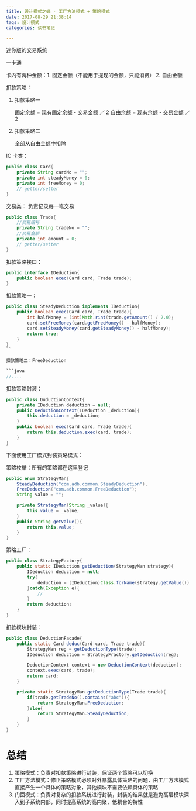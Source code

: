 ```yaml
---
title: 设计模式之蝉 - 工厂方法模式 + 策略模式
date: 2017-08-29 21:38:14
tags: 设计模式
categories: 读书笔记

---
```



迷你版的交易系统

一卡通

卡内有两种金额：1. 固定金额（不能用于提现的金额，只能消费） 2. 自由金额

扣款策略： 

1. 扣款策略一
    
    固定余额 = 现有固定余额 - 交易金额 ／ 2
    自由余额 = 现有余额 - 交易金额 ／ 2

2. 扣款策略二

    全部从自由金额中扣除


IC 卡类：

```java
public class Card{
    private String cardNo = "";
    private int steadyMoney = 0;
    private int freeMoney = 0;
    // getter/setter
}
```

交易类： 负责记录每一笔交易

```java
public class Trade{
    //交易编号
    private String tradeNo = "";
    //交易金额
    private int amount = 0;
    // getter/setter
}
```

<!--more-->

扣款策略接口：

```java
public interface IDeduction{
    public boolean exec(Card card, Trade trade);
}
```

扣款策略一：

```java
public class SteadyDeduction implements IDeduction{
    public boolean exec(Card card, Trade trade){
        int halfMoney = (int)Math.rint(trade.getAmount() / 2.0);
        card.setFreeMoney(card.getFreeMoney() - halfMoney);
        card.setSteadyMoney(card.getSteadyMoney() - halfMoney);
        return true;
    }
}
``

扣款策略二：FreeDeduction

```java
//....

```

扣款策略封装：

```java
public class DuductionContext{
    private IDeduction deduction = null;
    public DeductionContext(IDeduction _deduction){
        this.deduction = _deduction;
    }
    public boolean exec(Card card, Trade trade){
        return this.deduction.exec(card, trade);
    }
}
```


下面使用工厂模式封装策略模式：


策略枚举：所有的策略都在这里登记

```java
public enum StrategyMan{
    SteadyDeduction("com.adb.common.SteadyDeduction"),
    FreeDeduction("com.adb.common.FreeDeduction");
    String value = "";

    private StrategyMan(String _value){
        this.value = _value;
    }
    public String getValue(){
        return this.value;
    }
}

```

策略工厂：

```java
public class StrategyFactory{
    public static IDeduction getDeduction(StrategyMan strategy){
        IDeduction deduction = null;
        try{
            deduction = (IDeduction)Class.forName(strategy.getValue()).newClass()            
        }catch(Exception e){
            //
        }
        return deduction;
    }
}
```

扣款模块封装：

```java
public class DeductionFacade{
    public static Card deduc(Card card, Trade trade){
        StrategyMan reg = getDeductionType(trade);
        IDeduction deduction = StrategyFractory.getDeduction(reg);

        DeductionContext context = new DeductionContext(deduction);
        context.exec(card, trade);
        return card;
    }

    private static StrategyMan getDeductionType(Trade trade){
        if(trade.getTradeNo().contains("abc")){
            return StrategyMan.FreeDeduction;        
        }else{
            return StrategyMan.SteadyDeduction;
        }
    }
}
```


# 总结

1. 策略模式：负责对扣款策略进行封装，保证两个策略可以切换
2. 工厂方法模式：修正策略模式必须对外暴露具体策略的问题，由工厂方法模式直接产生一个具体的策略对象，其他模块不需要依赖具体的策略
3. 门面模式：负责对复杂的扣款系统进行封装，封装的结果就是避免高层模块深入到子系统内部，同时提高系统的高内聚，低耦合的特性





